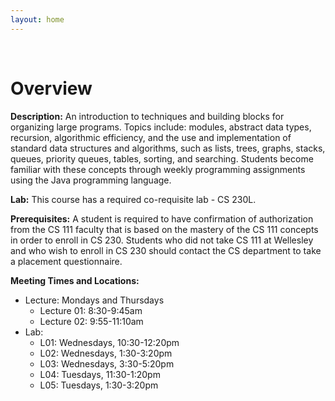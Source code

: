 ```yaml
---
layout: home
---
```



<br/>


# Overview

**Description:** An introduction to techniques and building blocks for organizing large programs. Topics include: modules, abstract data types, recursion, algorithmic efficiency, and the use and implementation of standard data structures and algorithms, such as lists, trees, graphs, stacks, queues, priority queues, tables, sorting, and searching. Students become familiar with these concepts through weekly programming assignments using the Java programming language. 

**Lab:** This course has a required co-requisite lab - CS 230L.

**Prerequisites:** A student is required to have confirmation of authorization from the CS 111 faculty that is based on the mastery of the CS 111 concepts in order to enroll in CS 230. Students who did not take CS 111 at Wellesley and who wish to enroll in CS 230 should contact the CS department to take a placement questionnaire.

**Meeting Times and Locations:**
* Lecture: Mondays and Thursdays
  * Lecture 01: 8:30-9:45am
  * Lecture 02: 9:55-11:10am
* Lab:
  * L01: Wednesdays, 10:30-12:20pm
  * L02: Wednesdays, 1:30-3:20pm
  * L03: Wednesdays, 3:30-5:20pm
  * L04: Tuesdays, 11:30-1:20pm
  * L05: Tuesdays, 1:30-3:20pm

<br/>



